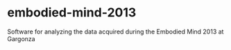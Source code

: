 # embodied-mind-2013
Software for analyzing the data acquired during the Embodied Mind 2013 at Gargonza 
